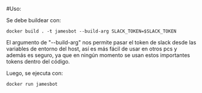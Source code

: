 #Uso:

Se debe buildear con:

`docker build . -t jamesbot --build-arg SLACK_TOKEN=$SLACK_TOKEN`

El argumento de "--build-arg" nos permite pasar el token de slack desde las variables de entorno del host,
así es más fácil de usar en otros pcs y además es seguro, ya que en ningún momento se usan estos importantes tokens dentro del código.

Luego, se ejecuta con:

`docker run jamesbot`
